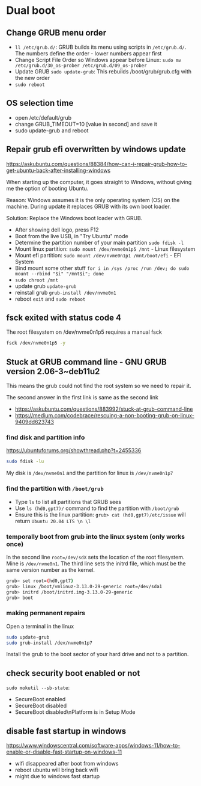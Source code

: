 # Dual boot

## Change GRUB menu order
- `ll /etc/grub.d/`: GRUB builds its menu using scripts in `/etc/grub.d/`. The numbers define the order - lower numbers appear first
- Change Script File Order so Windows appear before Linux: `sudo mv /etc/grub.d/30_os-prober /etc/grub.d/09_os-prober`
- Update GRUB `sudo update-grub`: This rebuilds /boot/grub/grub.cfg with the new order
- `sudo reboot`

## OS selection time
- open /etc/default/grub
- change GRUB_TIMEOUT=10 [value in second] and save it
- sudo update-grub and reboot

## Repair grub efi overwritten by windows update
https://askubuntu.com/questions/88384/how-can-i-repair-grub-how-to-get-ubuntu-back-after-installing-windows

When starting up the computer, it goes straight to Windows, without giving me the option of booting Ubuntu.

Reason: Windows assumes it is the only operating system (OS) on the machine. During update it replaces GRUB with its own boot loader.

Solution: Replace the Windows boot loader with GRUB.
- After showing dell logo, press F12
- Boot from the live USB, in "Try Ubuntu" mode
- Determine the partition number of your main partition `sudo fdisk -l`
- Mount linux partition: `sudo mount /dev/nvme0n1p5 /mnt` - Linux filesystem
- Mount efi partition: `sudo mount /dev/nvme0n1p1 /mnt/boot/efi` - EFI System
- Bind mount some other stuff `for i in /sys /proc /run /dev; do sudo mount --rbind "$i" "/mnt$i"; done`
- `sudo chroot /mnt`
- update grub `update-grub`
- reinstall grub `grub-install /dev/nvme0n1`
- reboot `exit` and `sudo reboot`

## fsck exited with status code 4
The root filesystem on /dev/nvme0n1p5 requires a manual fsck
```sh
fsck /dev/nvme0n1p5 -y
```

## Stuck at GRUB command line - GNU GRUB version 2.06-3~deb11u2
This means the grub could not find the root system so we need to repair it.

The second answer in the first link is same as the second link
- https://askubuntu.com/questions/883992/stuck-at-grub-command-line
- https://medium.com/codebrace/rescuing-a-non-booting-grub-on-linux-9409dd623743

### find disk and partition info
https://ubuntuforums.org/showthread.php?t=2455336
```sh
sudo fdisk -lu
```
My disk is `/dev/nvme0n1` and the partition for linux is `/dev/nvme0n1p7`

### find the partition with `/boot/grub`
- Type `ls` to list all partitions that GRUB sees
- Use `ls (hd0,gpt7)/` command to find the partition with `/boot/grub`
- Ensure this is the linux partition: `grub> cat (hd0,gpt7)/etc/issue` will return `Ubuntu 20.04 LTS \n \l`

### temporally boot from grub into the linux system (only works once)
In the second line `root=/dev/sdX` sets the location of the root filesystem. Mine is `/dev/nvme0n1`.
The third line sets the initrd file, which must be the same version number as the kernel.
```sh
grub> set root=(hd0,gpt7)
grub> linux /boot/vmlinuz-3.13.0-29-generic root=/dev/sda1
grub> initrd /boot/initrd.img-3.13.0-29-generic
grub> boot
```

### making permanent repairs
Open a terminal in the linux
```sh
sudo update-grub
sudo grub-install /dev/nvme0n1p7
```
Install the grub to the boot sector of your hard drive and not to a partition.

## check security boot enabled or not
`sudo mokutil --sb-state`:
- SecureBoot enabled
- SecureBoot disabled
- SecureBoot disabled\nPlatform is in Setup Mode

## disable fast startup in windows
https://www.windowscentral.com/software-apps/windows-11/how-to-enable-or-disable-fast-startup-on-windows-11
- wifi disappeared after boot from windows
- reboot ubuntu will bring back wifi
- might due to windows fast startup
